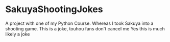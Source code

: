 # SakuyaShootingJokes
A project with one of my Python Course. Whereas I took Sakuya into a shooting game.
This is a joke, touhou fans don't cancel me
Yes this is much likely a joke
